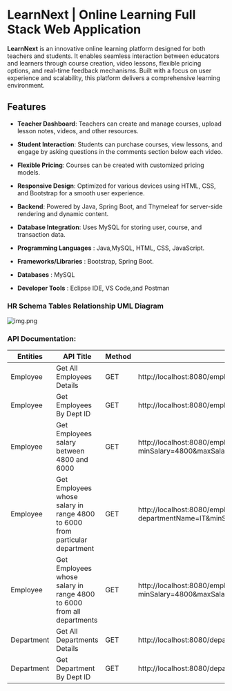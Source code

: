 

# LearnNext | Online Learning Full Stack Web Application

**LearnNext** is an innovative online learning platform designed for both teachers and students. It enables seamless interaction between educators and learners through course creation, video lessons, flexible pricing options, and real-time feedback mechanisms. Built with a focus on user experience and scalability, this platform delivers a comprehensive learning environment.

## Features

- **Teacher Dashboard**: Teachers can create and manage courses, upload lesson notes, videos, and other resources.
- **Student Interaction**: Students can purchase courses, view lessons, and engage by asking questions in the comments section below each video.
- **Flexible Pricing**: Courses can be created with customized pricing models.
- **Responsive Design**: Optimized for various devices using HTML, CSS, and Bootstrap for a smooth user experience.
- **Backend**: Powered by Java, Spring Boot, and Thymeleaf for server-side rendering and dynamic content.
- **Database Integration**: Uses MySQL for storing user, course, and transaction data.

- **Programming Languages**          : Java,MySQL, HTML, CSS, JavaScript.
- **Frameworks/Libraries**           : Bootstrap, Spring Boot.
- **Databases**                      : MySQL
- **Developer Tools**                :  Eclipse IDE, VS Code,and Postman



### HR Schema Tables Relationship UML Diagram
![img.png]()

### API Documentation:

| Entities   | API Title                                                                   | Method | URL                                                                             |
|------------|-----------------------------------------------------------------------------|--------|---------------------------------------------------------------------------------|
| Employee   | Get All Employees Details                                                   | GET    | http://localhost:8080/employees                                                 |
| Employee   | Get Employees By Dept ID                                                    | GET    | http://localhost:8080/employees/departments/20                                              |
| Employee   | Get Employees salary between 4800 and 6000                                  | GET    | http://localhost:8080/employees?minSalary=4800&maxSalary=6000                   |
| Employee   | Get Employees whose salary in range 4800 to 6000 from particular department | GET    | http://localhost:8080/employees?departmentName=IT&minSalary=4800&maxSalary=6000 |
| Employee   | Get Employees whose salary in range 4800 to 6000 from all departments       | GET    | http://localhost:8080/employees?minSalary=4800&maxSalary=6000                   |
| Department | Get All Departments Details                                                 | GET    | http://localhost:8080/departments                                               |
| Department | Get Department By Dept ID                                                   | GET    | http://localhost:8080/departments/20                                            |

